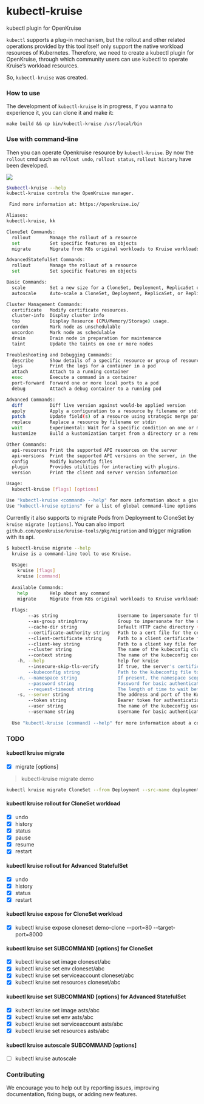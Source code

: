 # kubectl-kruise
kubectl plugin for OpenKruise

`kubectl` supports a plug-in mechanism, but the rollout and other related operations provided by this tool itself only support the native workload resources of Kubernetes.
Therefore, we need to create a kubectl plugin for OpenKruise, through which community users can use kubectl to operate Kruise’s workload resources.

So, `kubectl-kruise` was created.

### How to use
The development of  `kubectl-kruise`  is in progress, if you wanna to experience it, you can clone it and make it:

```
make build && cp bin/kubectl-kruise /usr/local/bin

```

### Use with command-line 

Then you can operate Openkruise resource by `kubectl-kruise`.
By now the `rollout` cmd such as `rollout undo`, `rollout status`, `rollout history` have been developed.

![](https://tva1.sinaimg.cn/large/008i3skNgy1gqmmcx5nlqj31eo0je420.jpg)


```bash
$kubectl-kruise --help
kubectl-kruise controls the OpenKruise manager.

 Find more information at: https://openkruise.io/

Aliases:
kubectl-kruise, kk

CloneSet Commands:
  rollout       Manage the rollout of a resource
  set           Set specific features on objects
  migrate       Migrate from K8s original workloads to Kruise workloads

AdvancedStatefulSet Commands:
  rollout       Manage the rollout of a resource
  set           Set specific features on objects

Basic Commands:
  scale         Set a new size for a CloneSet, Deployment, ReplicaSet or Replication Controller
  autoscale     Auto-scale a CloneSet, Deployment, ReplicaSet, or ReplicationController

Cluster Management Commands:
  certificate   Modify certificate resources.
  cluster-info  Display cluster info
  top           Display Resource (CPU/Memory/Storage) usage.
  cordon        Mark node as unschedulable
  uncordon      Mark node as schedulable
  drain         Drain node in preparation for maintenance
  taint         Update the taints on one or more nodes

Troubleshooting and Debugging Commands:
  describe      Show details of a specific resource or group of resources
  logs          Print the logs for a container in a pod
  attach        Attach to a running container
  exec          Execute a command in a container
  port-forward  Forward one or more local ports to a pod
  debug         Attach a debug container to a running pod

Advanced Commands:
  diff          Diff live version against would-be applied version
  apply         Apply a configuration to a resource by filename or stdin
  patch         Update field(s) of a resource using strategic merge patch
  replace       Replace a resource by filename or stdin
  wait          Experimental: Wait for a specific condition on one or many resources.
  kustomize     Build a kustomization target from a directory or a remote url.

Other Commands:
  api-resources Print the supported API resources on the server
  api-versions  Print the supported API versions on the server, in the form of "group/version"
  config        Modify kubeconfig files
  plugin        Provides utilities for interacting with plugins.
  version       Print the client and server version information

Usage:
  kubectl-kruise [flags] [options]

Use "kubectl-kruise <command> --help" for more information about a given command.
Use "kubectl-kruise options" for a list of global command-line options (applies to all commands).
```

Currently it also supports to migrate Pods from Deployment to CloneSet by `kruise migrate [options]`.
You can also import `github.com/openkruise/kruise-tools/pkg/migration` and trigger migration with its api.

```bash
$ kubectl-kruise migrate --help
  kruise is a command-line tool to use Kruise.
  
  Usage:
    kruise [flags]
    kruise [command]
  
  Available Commands:
    help        Help about any command
    migrate     Migrate from K8s original workloads to Kruise workloads
  
  Flags:
        --as string                      Username to impersonate for the operation
        --as-group stringArray           Group to impersonate for the operation, this flag can be repeated to specify multiple groups.
        --cache-dir string               Default HTTP cache directory (default "/Users/wsy/.kube/http-cache")
        --certificate-authority string   Path to a cert file for the certificate authority
        --client-certificate string      Path to a client certificate file for TLS
        --client-key string              Path to a client key file for TLS
        --cluster string                 The name of the kubeconfig cluster to use
        --context string                 The name of the kubeconfig context to use
    -h, --help                           help for kruise
        --insecure-skip-tls-verify       If true, the server's certificate will not be checked for validity. This will make your HTTPS connections insecure
        --kubeconfig string              Path to the kubeconfig file to use for CLI requests.
    -n, --namespace string               If present, the namespace scope for this CLI request
        --password string                Password for basic authentication to the API server
        --request-timeout string         The length of time to wait before giving up on a single server request. Non-zero values should contain a corresponding time unit (e.g. 1s, 2m, 3h). A value of zero means don't timeout requests. (default "0")
    -s, --server string                  The address and port of the Kubernetes API server
        --token string                   Bearer token for authentication to the API server
        --user string                    The name of the kubeconfig user to use
        --username string                Username for basic authentication to the API server
  
  Use "kubectl-kruise [command] --help" for more information about a command.
```

### TODO
#### kubectl kruise migrate
   * [x] migrate [options]

> kubectl-kruise migrate demo
```bash
kubectl kruise migrate CloneSet --from Deployment --src-name deployment-demo --dst-name cloneset-demo --create --copy
```
   
#### kubectl kruise rollout for CloneSet workload
   * [x] undo
   * [x] history
   * [x] status
   * [x] pause
   * [x] resume
   * [x] restart
   
#### kubectl kruise rollout for Advanced StatefulSet
   * [x]  undo
   * [x] history
   * [x] status
   * [x] restart

#### kubectl kruise expose for CloneSet workload
   * [x] kubectl kruise expose cloneset demo-clone  --port=80 --target-port=8000
   
#### kubectl kruise set SUBCOMMAND [options] for CloneSet
   * [x] kubectl kruise set image cloneset/abc
   * [x] kubectl kruise set env cloneset/abc
   * [x] kubectl kruise set serviceaccount cloneset/abc
   * [x] kubectl kruise set resources cloneset/abc
   
#### kubectl kruise set SUBCOMMAND [options] for Advanced StatefulSet
   * [x] kubectl kruise set image asts/abc
   * [x] kubectl kruise set env asts/abc
   * [x] kubectl kruise set serviceaccount asts/abc
   * [x] kubectl kruise set resources asts/abc
   
#### kubectl kruise autoscale SUBCOMMAND [options]
   * [ ] kubectl kruise autoscale 
 

### Contributing
We encourage you to help out by reporting issues, improving documentation, fixing bugs, or adding new features. 
